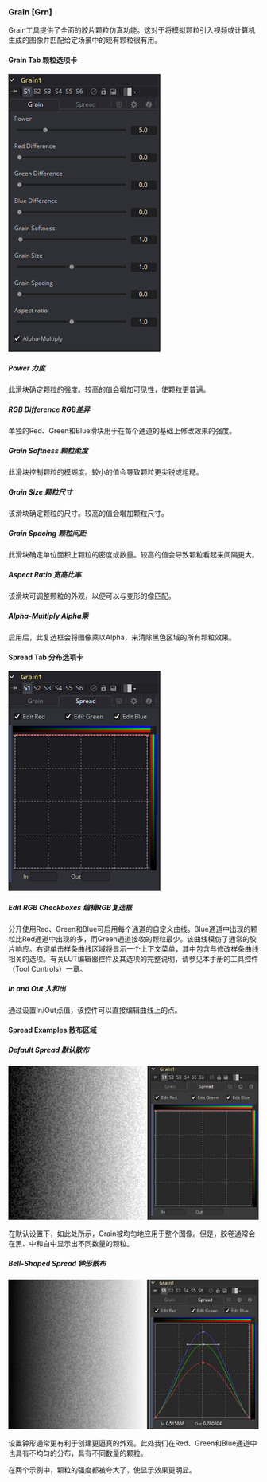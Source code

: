 ### Grain [Grn]

Grain工具提供了全面的胶片颗粒仿真功能。这对于将模拟颗粒引入视频或计算机生成的图像并匹配给定场景中的现有颗粒很有用。

#### Grain Tab 颗粒选项卡

![Grn_GrainTab](images/Grn_GrainTab.png)

##### Power 力度

此滑块确定颗粒的强度。较高的值会增加可见性，使颗粒更普遍。

##### RGB Difference RGB差异

单独的Red、Green和Blue滑块用于在每个通道的基础上修改效果的强度。

##### Grain Softness 颗粒柔度

此滑块控制颗粒的模糊度。较小的值会导致颗粒更尖锐或粗糙。

##### Grain Size 颗粒尺寸

该滑块确定颗粒的尺寸。较高的值会增加颗粒尺寸。

##### Grain Spacing 颗粒间距

此滑块确定单位面积上颗粒的密度或数量。较高的值会导致颗粒看起来间隔更大。

##### Aspect Ratio 宽高比率

该滑块可调整颗粒的外观，以便可以与变形的像匹配。

##### Alpha-Multiply Alpha乘

启用后，此复选框会将图像乘以Alpha，来清除黑色区域的所有颗粒效果。

#### Spread Tab 分布选项卡

![Grn_SpreadTab](images/Grn_SpreadTab.png)

##### Edit RGB Checkboxes 编辑RGB复选框

分开使用Red、Green和Blue可启用每个通道的自定义曲线。Blue通道中出现的颗粒比Red通道中出现的多，而Green通道接收的颗粒最少。该曲线模仿了通常的胶片响应。右键单击样条曲线区域将显示一个上下文菜单，其中包含与修改样条曲线相关的选项。有关LUT编辑器控件及其选项的完整说明，请参见本手册的工具控件（Tool Controls）一章。

##### In and Out 入和出

通过设置In/Out点值，该控件可以直接编辑曲线上的点。

#### Spread Examples 散布区域

##### Default Spread 默认散布

![Grn_DefaultSpread](images/Grn_DefaultSpread.jpg)

在默认设置下，如此处所示，Grain被均匀地应用于整个图像。但是，胶卷通常会在黑、中和白中显示出不同数量的颗粒。

##### Bell-Shaped Spread 钟形散布

![Grn_BellShapedSpread](images/Grn_BellShapedSpread.jpg)

设置钟形通常更有利于创建更逼真的外观。此处我们在Red、Green和Blue通道中也具有不均匀的分布，具有不同数量的颗粒。

在两个示例中，颗粒的强度都被夸大了，使显示效果更明显。
